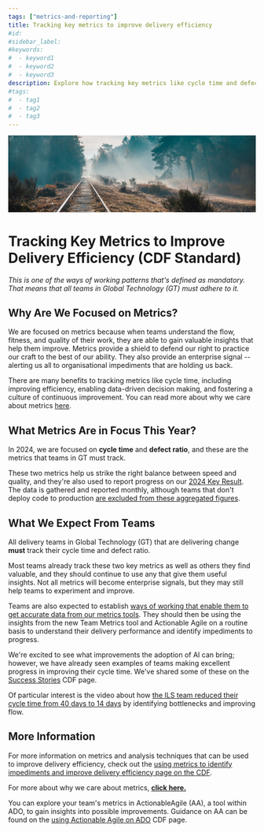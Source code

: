 ```yaml
---
tags: ["metrics-and-reporting"]
title: Tracking key metrics to improve delivery efficiency
#id:
#sidebar_label:
#keywords:
#  - keyword1
#  - keyword2
#  - keyword3
description: Explore how tracking key metrics like cycle time and defect ratio can enhance delivery efficiency in global technology projects. Gain insights into fostering continuous improvement, enabling data-driven decisions, and understanding organizational impediments. Discover practical examples, such as the ILS team's successful cycle time reduction, to drive progress in your own teams.
#tags:
#  - tag1
#  - tag2
#  - tag3
---
```



![Image](Tracking%20key%20metrics%20to%20improve%20delivery%20efficiency_media/media/image1.jpeg)

# Tracking Key Metrics to Improve Delivery Efficiency (CDF Standard)



*This is one of the ways of working patterns that's defined as mandatory. That means that all teams in Global Technology (GT) must adhere to it.*

## Why Are We Focused on Metrics?

We are focused on metrics because when teams understand the flow, fitness, and quality of their work, they are able to gain valuable insights that help them improve. Metrics provide a shield to defend our right to practice our craft to the best of our ability. They also provide an enterprise signal -- alerting us all to organisational impediments that are holding us back.

There are many benefits to tracking metrics like cycle time, including improving efficiency, enabling data-driven decision making, and fostering a culture of continuous improvement. You can read more about why we care about metrics [here](https://schroders365eur.sharepoint.com/sites/myschroders/content/Pages/CorporatePages/AxES3qYq3pYZaIjkYGCfsA/27ec752f-b29e-4d63-b345-b217b913e7ba.aspx).

## What Metrics Are in Focus This Year?

In 2024, we are focused on **cycle time** and **defect ratio**, and these are the metrics that teams in GT must track.

These two metrics help us strike the right balance between speed and quality, and they're also used to report progress on our [2024 Key Result](https://schroders365eur.sharepoint.com/sites/myschroders/content/Pages/CorporatePages/YASyWyZ006UdMmjiDSgqSQ/f9f71e83-e0dd-43ab-b617-b0e6b615e601.aspx). The data is gathered and reported monthly, although teams that don't deploy code to production [are excluded from these aggregated figures](https://confluence.schroders.com/pages/viewpage.action?pageId=147900501).

## What We Expect From Teams

All delivery teams in Global Technology (GT) that are delivering change **must** track their cycle time and defect ratio.

Most teams already track these two key metrics as well as others they find valuable, and they should continue to use any that give them useful insights. Not all metrics will become enterprise signals, but they may still help teams to experiment and improve.

Teams are also expected to establish [ways of working that enable them to get accurate data from our metrics tools](https://schroders365eur.sharepoint.com/sites/myschroders/content/Pages/CorporatePages/AxES3qYq3pYZaIjkYGCfsA/e8a5b67a-2929-4bd0-901b-eeb7472b4379.aspx). They should then be using the insights from the new Team Metrics tool and Actionable Agile on a routine basis to understand their delivery performance and identify impediments to progress.

We're excited to see what improvements the adoption of AI can bring; however, we have already seen examples of teams making excellent progress in improving their cycle time. We've shared some of these on the [Success Stories](https://schroders365eur.sharepoint.com/sites/myschroders/content/Pages/CorporatePages/qUWG6ER2Zxtp9omT6Sqg/00b96f00-f338-45e9-9e1f-32b974c194c5.aspx) CDF page.

Of particular interest is the video about how [the ILS team reduced their cycle time from 40 days to 14 days](https://schroders.wistia.com/medias/1oublpvsbp) by identifying bottlenecks and improving flow.

## More Information

For more information on metrics and analysis techniques that can be used to improve delivery efficiency, check out the [using metrics to identify impediments and improve delivery efficiency page on the CDF](https://schroders365eur.sharepoint.com/sites/myschroders/content/Pages/CorporatePages/cA5DcI8h54ye17yXUNla6w/6ee92e3d-3dfd-498f-8203-1d77f132e82c.aspx).

For more about why we care about metrics, [**click here.**](https://schroders365eur.sharepoint.com/sites/myschroders/content/Pages/CorporatePages/AxES3qYq3pYZaIjkYGCfsA/27ec752f-b29e-4d63-b345-b217b913e7ba.aspx)

You can explore your team's metrics in ActionableAgile (AA), a tool within ADO, to gain insights into possible improvements. Guidance on AA can be found on the [using Actionable Agile on ADO](https://schroders365eur.sharepoint.com/sites/myschroders/content/Pages/CorporatePages/uvdmNFbhGhzyMpGgOHA/0760f6f1-b30a-49ee-8b21-b6a913ea3014.aspx) CDF page.





